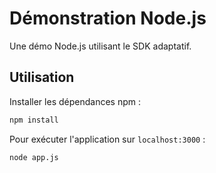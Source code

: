 # Démonstration Node.js

Une démo Node.js utilisant le SDK adaptatif.

## Utilisation

Installer les dépendances npm :

```bash
npm install
```

Pour exécuter l'application sur `localhost:3000` :

```bash
node app.js
```

<!-- v2.3.7 : caits-prod-app-gp_webui_20241231T140452-8_en_fr -->